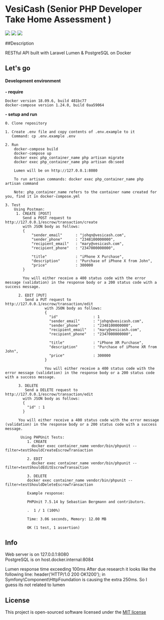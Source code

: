 # VesiCash (Senior PHP Developer Take Home Assessment ) 
![](https://img.shields.io/badge/version-0.1--beta-green.svg)
![](https://img.shields.io/badge/docker--compose-build-blue.svg)
![](https://img.shields.io/badge/docker-build-blue.svg)

##Description

RESTful API built with Laravel Lumen & PostgreSQL on Docker

## Let's go
#### Development environment
**- require**
    
    Docker version 18.09.6, build 481bc77
    docker-compose version 1.24.0, build 0aa59064

**- setup and run**

    0. Clone repository 

    1. Create .env file and copy contents of .env.example to it
       Command: cp .env.example .env
    
    2. Run
        docker-compose build
        docker-compose up
        docker exec php_container_name php artisan migrate
        docker exec php_container_name php artisan db:seed
        
        Lumen will be on http://127.0.0.1:8080
        
        To run artisan commands: docker exec php_container_name php artisan command
        
        Note: php_container_name refers to the container name created for you, find it in docker-compose.yml
        
    3. Test
        Using Postman:
         1. CREATE [POST]
            Send a POST request to http://127.0.0.1/escrow/transaction/create
            with JSON body as follows:
            {
            	"sender_email"		: "johqn@vesicash.com",
            	"sender_phone"		: "2348100000000",
            	"recipient_email"	: "mary@vesicash.com",
            	"recipient_phone"   : "2347000000000",
            	
            	"title"				: "iPhone X Purchase",
            	"description"		: "Purchase of iPhone X from John",
            	"price"				: 300000
            }
            
            You will either receive a 400 status code with the error message (validation) in the response body or a 200 status code with a success message.
            
          2. EDIT [PUT]
             Send a PUT request to http://127.0.0.1/escrow/transaction/edit
                      with JSON body as follows:
                      {
                        "id"                : 1
                      	"sender_email"		: "johqn@vesicash.com",
                      	"sender_phone"		: "2348100000000",
                      	"recipient_email"	: "mary@vesicash.com",
                      	"recipient_phone"   : "2347000000000",
                      	
                      	"title"				: "iPhone XR Purchase",
                      	"description"		: "Purchase of iPhone XR from John",
                      	"price"				: 300000
                      }
                      
                      You will either receive a 400 status code with the error message (validation) in the response body or a 200 status code with a success message. 
                      
          3. DELETE  
             Send a DELETE request to http://127.0.0.1/escrow/transaction/edit
            with JSON body as follows:
            {
              "id" : 1
            }
                                
          You will either receive a 400 status code with the error message (validation) in the response body or a 200 status code with a success message. 
          
           Using PHPUnit Tests:
              1. CREATE
                docker exec container_name vendor/bin/phpunit --filter=testShouldCreateEscrowTransaction
                
              2. EDIT
                docker exec container_name vendor/bin/phpunit --filter=testShouldEditEscrowTransaction
                
              3. DELETE
              docker exec container_name vendor/bin/phpunit --filter=testShouldDeleteEscrowTransaction
              
              Example response: 
              
              PHPUnit 7.5.14 by Sebastian Bergmann and contributors.
              
              .  1 / 1 (100%)
              
              Time: 3.06 seconds, Memory: 12.00 MB
              
              OK (1 test, 1 assertion)
## Info
Web server is on 127.0.0.1:8080 <br>
PostgreSQL is on host.docker.internal:8084

Lumen response time exceeding 100ms
After due research it looks like the following line: header('HTTP/1.0 200 OK1200'); in Symfony\Component\HttpFoundation is causing the extra 250ms. So I guess its not related to lumen
                 

## License

This project is open-sourced software licensed under the [MIT license](http://opensource.org/licenses/MIT)
